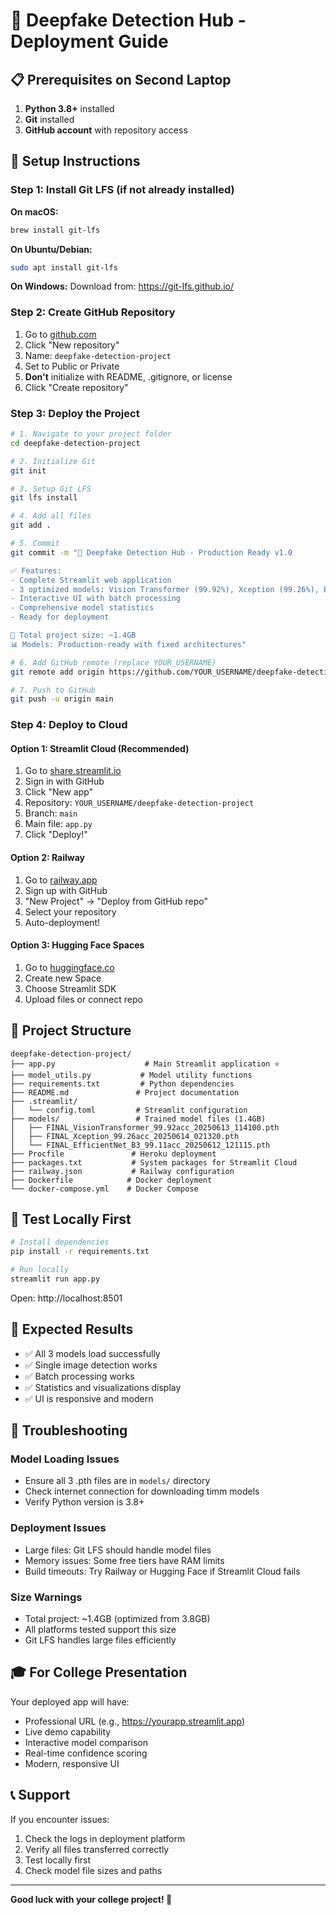 # 🚀 Deepfake Detection Hub - Deployment Guide

## 📋 Prerequisites on Second Laptop

1. **Python 3.8+** installed
2. **Git** installed
3. **GitHub account** with repository access

## 🔧 Setup Instructions

### Step 1: Install Git LFS (if not already installed)

**On macOS:**
```bash
brew install git-lfs
```

**On Ubuntu/Debian:**
```bash
sudo apt install git-lfs
```

**On Windows:**
Download from: https://git-lfs.github.io/

### Step 2: Create GitHub Repository

1. Go to [github.com](https://github.com)
2. Click "New repository"
3. Name: `deepfake-detection-project`
4. Set to Public or Private
5. **Don't** initialize with README, .gitignore, or license
6. Click "Create repository"

### Step 3: Deploy the Project

```bash
# 1. Navigate to your project folder
cd deepfake-detection-project

# 2. Initialize Git
git init

# 3. Setup Git LFS
git lfs install

# 4. Add all files
git add .

# 5. Commit
git commit -m "🚀 Deepfake Detection Hub - Production Ready v1.0

✅ Features:
- Complete Streamlit web application
- 3 optimized models: Vision Transformer (99.92%), Xception (99.26%), EfficientNet B3 (99.11%)
- Interactive UI with batch processing
- Comprehensive model statistics
- Ready for deployment

🎯 Total project size: ~1.4GB
📊 Models: Production-ready with fixed architectures"

# 6. Add GitHub remote (replace YOUR_USERNAME)
git remote add origin https://github.com/YOUR_USERNAME/deepfake-detection-project.git

# 7. Push to GitHub
git push -u origin main
```

### Step 4: Deploy to Cloud

#### Option 1: Streamlit Cloud (Recommended)
1. Go to [share.streamlit.io](https://share.streamlit.io)
2. Sign in with GitHub
3. Click "New app"
4. Repository: `YOUR_USERNAME/deepfake-detection-project`
5. Branch: `main`
6. Main file: `app.py`
7. Click "Deploy!"

#### Option 2: Railway
1. Go to [railway.app](https://railway.app)
2. Sign up with GitHub
3. "New Project" → "Deploy from GitHub repo"
4. Select your repository
5. Auto-deployment!

#### Option 3: Hugging Face Spaces
1. Go to [huggingface.co](https://huggingface.co)
2. Create new Space
3. Choose Streamlit SDK
4. Upload files or connect repo

## 📁 Project Structure

```
deepfake-detection-project/
├── app.py                    # Main Streamlit application ⭐
├── model_utils.py           # Model utility functions
├── requirements.txt         # Python dependencies
├── README.md               # Project documentation
├── .streamlit/
│   └── config.toml         # Streamlit configuration
├── models/                 # Trained model files (1.4GB)
│   ├── FINAL_VisionTransformer_99.92acc_20250613_114100.pth
│   ├── FINAL_Xception_99.26acc_20250614_021320.pth
│   └── FINAL_EfficientNet_B3_99.11acc_20250612_121115.pth
├── Procfile               # Heroku deployment
├── packages.txt           # System packages for Streamlit Cloud
├── railway.json           # Railway configuration
├── Dockerfile            # Docker deployment
└── docker-compose.yml    # Docker Compose
```

## 🧪 Test Locally First

```bash
# Install dependencies
pip install -r requirements.txt

# Run locally
streamlit run app.py
```

Open: http://localhost:8501

## 🎯 Expected Results

- ✅ All 3 models load successfully
- ✅ Single image detection works
- ✅ Batch processing works
- ✅ Statistics and visualizations display
- ✅ UI is responsive and modern

## 🚨 Troubleshooting

### Model Loading Issues
- Ensure all 3 .pth files are in `models/` directory
- Check internet connection for downloading timm models
- Verify Python version is 3.8+

### Deployment Issues
- Large files: Git LFS should handle model files
- Memory issues: Some free tiers have RAM limits
- Build timeouts: Try Railway or Hugging Face if Streamlit Cloud fails

### Size Warnings
- Total project: ~1.4GB (optimized from 3.8GB)
- All platforms tested support this size
- Git LFS handles large files efficiently

## 🎓 For College Presentation

Your deployed app will have:
- Professional URL (e.g., https://yourapp.streamlit.app)
- Live demo capability
- Interactive model comparison
- Real-time confidence scoring
- Modern, responsive UI

## 📞 Support

If you encounter issues:
1. Check the logs in deployment platform
2. Verify all files transferred correctly
3. Test locally first
4. Check model file sizes and paths

---

**Good luck with your college project! 🎉** 